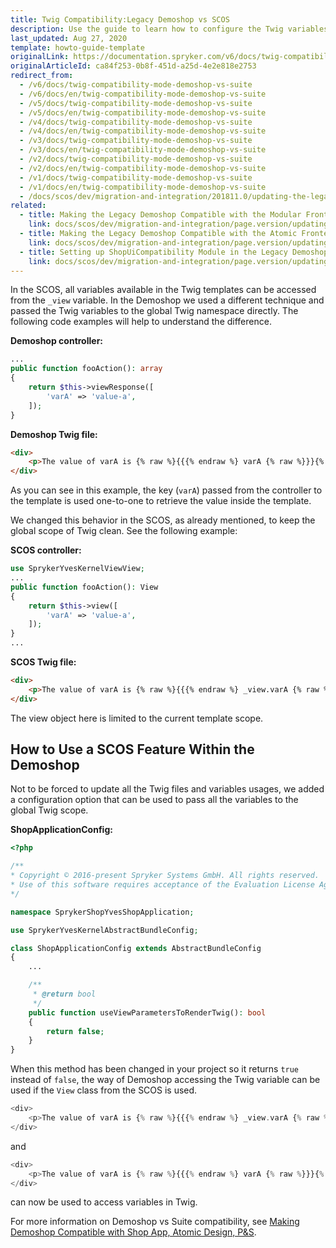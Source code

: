 ```yaml
---
title: Twig Compatibility:Legacy Demoshop vs SCOS
description: Use the guide to learn how to configure the Twig variables passed to the global Twig namespace in the demoshop.
last_updated: Aug 27, 2020
template: howto-guide-template
originalLink: https://documentation.spryker.com/v6/docs/twig-compatibility-mode-demoshop-vs-suite
originalArticleId: ca84f253-0b8f-451d-a25d-4e2e818e2753
redirect_from:
  - /v6/docs/twig-compatibility-mode-demoshop-vs-suite
  - /v6/docs/en/twig-compatibility-mode-demoshop-vs-suite
  - /v5/docs/twig-compatibility-mode-demoshop-vs-suite
  - /v5/docs/en/twig-compatibility-mode-demoshop-vs-suite
  - /v4/docs/twig-compatibility-mode-demoshop-vs-suite
  - /v4/docs/en/twig-compatibility-mode-demoshop-vs-suite
  - /v3/docs/twig-compatibility-mode-demoshop-vs-suite
  - /v3/docs/en/twig-compatibility-mode-demoshop-vs-suite
  - /v2/docs/twig-compatibility-mode-demoshop-vs-suite
  - /v2/docs/en/twig-compatibility-mode-demoshop-vs-suite
  - /v1/docs/twig-compatibility-mode-demoshop-vs-suite
  - /v1/docs/en/twig-compatibility-mode-demoshop-vs-suite
  - /docs/scos/dev/migration-and-integration/201811.0/updating-the-legacy-demoshop-with-scos/twig-compatibility-legacy-demoshop-vs-scos.html
related:
  - title: Making the Legacy Demoshop Compatible with the Modular Frontend
    link: docs/scos/dev/migration-and-integration/page.version/updating-the-legacy-demoshop-with-scos/making-the-legacy-demoshop-compatible-with-the-modular-frontend.html
  - title: Making the Legacy Demoshop Compatible with the Atomic Frontend
    link: docs/scos/dev/migration-and-integration/page.version/updating-the-legacy-demoshop-with-scos/making-the-legacy-demoshop-compatible-with-the-atomic-frontend.html
  - title: Setting up ShopUiCompatibility Module in the Legacy Demoshop
    link: docs/scos/dev/migration-and-integration/page.version/updating-the-legacy-demoshop-with-scos/setting-up-shopuicompatibility-module-in-the-legacy-demoshop.html
---
```


In the SCOS, all variables available in the Twig templates can be accessed from the `_view` variable. In the Demoshop we used a different technique and passed the Twig variables to the global Twig namespace directly. The following code examples will help to understand the difference.

**Demoshop controller:**

```php
...
public function fooAction(): array
{
    return $this->viewResponse([
        'varA' => 'value-a',
    ]);
}
```

**Demoshop Twig file:**

```html
<div>
    <p>The value of varA is {% raw %}{{{% endraw %} varA {% raw %}}}{% endraw %}</p>
</div>
```
As you can see in this example, the key (`varA`) passed from the controller to the template is used one-to-one to retrieve the value inside the template.

We changed this behavior in the SCOS, as already mentioned, to keep the global scope of Twig clean. See the following example:

**SCOS controller:**

```php
use SprykerYvesKernelViewView;
...
public function fooAction(): View
{
    return $this->view([
        'varA' => 'value-a',
    ]);
}
...
```
**SCOS Twig file:**

```html
<div>
    <p>The value of varA is {% raw %}{{{% endraw %} _view.varA {% raw %}}}{% endraw %}</p>
</div>
```
The view object here is limited to the current template scope.

## How to Use a SCOS Feature Within the Demoshop

Not to be forced to update all the Twig files and variables usages, we added a configuration option that can be used to pass all the variables to the global Twig scope.

**ShopApplicationConfig:**

```php
<?php

/**
* Copyright © 2016-present Spryker Systems GmbH. All rights reserved.
* Use of this software requires acceptance of the Evaluation License Agreement. See LICENSE file.
*/

namespace SprykerShopYvesShopApplication;

use SprykerYvesKernelAbstractBundleConfig;

class ShopApplicationConfig extends AbstractBundleConfig
{
    ...

    /**
     * @return bool
     */
    public function useViewParametersToRenderTwig(): bool
    {
        return false;
    }
}
```

When this method has been changed in your project so it returns `true` instead of `false`, the way of Demoshop accessing the Twig variable can be used if the `View` class from the SCOS is used.

```php
<div>
    <p>The value of varA is {% raw %}{{{% endraw %} _view.varA {% raw %}}}{% endraw %}</p>
</div>
```

and

```php
<div>
    <p>The value of varA is {% raw %}{{{% endraw %} varA {% raw %}}}{% endraw %}</p>
</div>
```

can now be used to access variables in Twig.

For more information on Demoshop vs Suite compatibility, see [Making Demoshop Compatible with Shop App, Atomic Design, P&amp;S](/docs/scos/dev/migration-and-integration/202009.0/updating-the-legacy-demoshop-with-scos/making-the-legacy-demoshop-compatible-with-the-modular-frontend.html).
